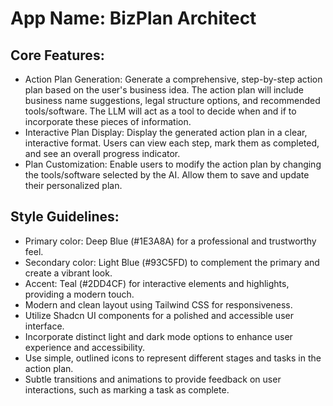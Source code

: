 # **App Name**: BizPlan Architect

## Core Features:

- Action Plan Generation: Generate a comprehensive, step-by-step action plan based on the user's business idea. The action plan will include business name suggestions, legal structure options, and recommended tools/software. The LLM will act as a tool to decide when and if to incorporate these pieces of information.
- Interactive Plan Display: Display the generated action plan in a clear, interactive format. Users can view each step, mark them as completed, and see an overall progress indicator.
- Plan Customization: Enable users to modify the action plan by changing the tools/software selected by the AI. Allow them to save and update their personalized plan.

## Style Guidelines:

- Primary color: Deep Blue (#1E3A8A) for a professional and trustworthy feel.
- Secondary color: Light Blue (#93C5FD) to complement the primary and create a vibrant look.
- Accent: Teal (#2DD4CF) for interactive elements and highlights, providing a modern touch.
- Modern and clean layout using Tailwind CSS for responsiveness.
- Utilize Shadcn UI components for a polished and accessible user interface.
- Incorporate distinct light and dark mode options to enhance user experience and accessibility.
- Use simple, outlined icons to represent different stages and tasks in the action plan.
- Subtle transitions and animations to provide feedback on user interactions, such as marking a task as complete.